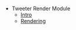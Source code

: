 - Tweeter Render Module
  - [Intro](./Intro.md "Intro")
  - [Rendering](./Rendering.md "Rendering")
